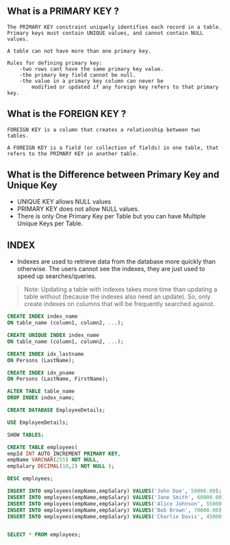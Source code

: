 ## What is a PRIMARY KEY ?

    The PRIMARY KEY constraint uniquely identifies each record in a table.
    Primary keys must contain UNIQUE values, and cannot contain NULL values.

    A table can not have more than one primary key.

    Rules for defining primary key:
        -two rows cant have the same primary key value.
        -the primary key field cannot be null.
        -the value in a primary key column can never be 
            modified or updated if any foreign key refers to that primary key.
        
## What is the FOREIGN KEY ?

    FOREIGN KEY is a column that creates a relationship between two tables.
    
    A FOREIGN KEY is a field (or collection of fields) in one table, that refers to the PRIMARY KEY in another table.


## What is the Difference between Primary Key and Unique Key
- UNIQUE KEY allows NULL values
- PRIMARY KEY does not allow NULL values.
- There is only One Primary Key per Table but you can have Multiple Unique Keys per Table.



## INDEX
- Indexes are used to retrieve data from the database more quickly than otherwise. The users cannot see the indexes, they are just used to speed up searches/queries.

> Note: Updating a table with indexes takes more time than updating a table without (because the indexes also need an update). So, only create indexes on columns that will be frequently searched against.

```sql
CREATE INDEX index_name
ON table_name (column1, column2, ...);

CREATE UNIQUE INDEX index_name
ON table_name (column1, column2, ...);

CREATE INDEX idx_lastname
ON Persons (LastName);

CREATE INDEX idx_pname
ON Persons (LastName, FirstName);

ALTER TABLE table_name
DROP INDEX index_name;
```




```sql
CREATE DATABASE EmployeeDetails;

USE EmployeeDetails;

SHOW TABLES;

CREATE TABLE employees(
empId INT AUTO_INCREMENT PRIMARY KEY,
empName VARCHAR(255) NOT NULL,
empSalary DECIMAL(10,2) NOT NULL );

DESC employees;

INSERT INTO employees(empName,empSalary) VALUES('John Doe', 50000.00);
INSERT INTO employees(empName,empSalary) VALUES('Jane Smith', 60000.00);
INSERT INTO employees(empName,empSalary) VALUES('Alice Johnson', 55000.00);
INSERT INTO employees(empName,empSalary) VALUES('Bob Brown', 70000.00);
INSERT INTO employees(empName,empSalary) VALUES('Charlie Davis', 45000.00);


SELECT * FROM employees;

```